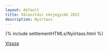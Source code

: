 ```yaml
---
layout: default
title: Választási névjegyzék 2022
description: Nyírtass
---
```


{% include settlementHTMLs/Nyiirtass.html %}

[Vissza](./)